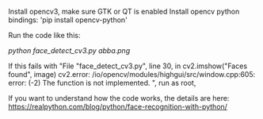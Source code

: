 Install opencv3, make sure GTK or QT is enabled
Install opencv python bindings: 'pip install opencv-python'

Run the code like this:

*python face_detect_cv3.py abba.png*

If this fails with "File "face_detect_cv3.py", line 30, in <module>
    cv2.imshow("Faces found", image)
cv2.error: /io/opencv/modules/highgui/src/window.cpp:605: error: (-2) The function is not implemented. ", run as root,


If you want to understand how the code works, the details are here:
https://realpython.com/blog/python/face-recognition-with-python/
